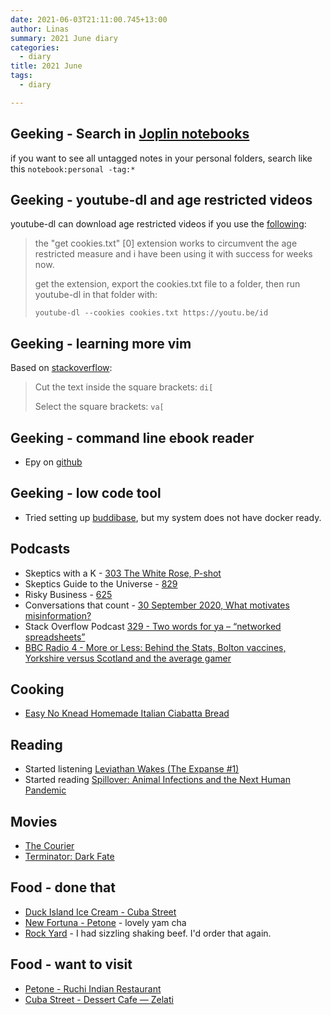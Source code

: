```yaml
---
date: 2021-06-03T21:11:00.745+13:00
author: Linas
summary: 2021 June diary
categories:
  - diary
title: 2021 June
tags:
  - diary

---
```


## Geeking - Search in [Joplin notebooks](https://joplinapp.org/#search-filters) 

if you want to see all untagged notes in your personal folders, search like this `notebook:personal -tag:*`

## Geeking - youtube-dl and age restricted videos

youtube-dl can download age restricted videos if you use the [following](https://news.ycombinator.com/item?id=27359561):
> the "get cookies.txt" [0] extension works to circumvent the age restricted measure and i have been using it with success for weeks now.
>
> get the extension, export the cookies.txt file to a folder, then run youtube-dl in that folder with:
>
> `youtube-dl --cookies cookies.txt https://youtu.be/id`

## Geeking - learning more vim

Based on [stackoverflow](https://stackoverflow.com/questions/2084210/how-to-quickly-remove-a-pair-of-parentheses-brackets-or-braces-in-vim):

> Cut the text inside the square brackets:
> `di[`
>
> Select the square brackets:
> `va[`

## Geeking - command line ebook reader

* Epy on [github](https://github.com/wustho/epy)

## Geeking - low code tool

* Tried setting up [buddibase](https://www.budibase.com/), but my system does not have docker ready.

## Podcasts

* Skeptics with a K - [303 The White Rose, P-shot](http://www.merseysideskeptics.org.uk/2021/05/skeptics-with-a-k-episode-303/)
* Skeptics Guide to the Universe - [829](https://www.theskepticsguide.org/podcasts/episode-829)
* Risky Business - [625](https://risky.biz/RB625/)
* Conversations that count - [30 September 2020, What motivates misinformation?](https://thespinoff.co.nz/podcast-series/conversations-that-count/)
* Stack Overflow Podcast [329 - Two words for ya – “networked spreadsheets”](https://stackoverflow.blog/2021/04/13/podcast-329-are-you-ready-to-edge-your-way-back-to-the-office/)
* [BBC Radio 4 - More or Less: Behind the Stats, Bolton vaccines, Yorkshire versus Scotland and the average gamer](https://www.bbc.co.uk/programmes/p09k80jj)

## Cooking

* [Easy No Knead Homemade Italian Ciabatta Bread](https://anitalianinmykitchen.com/homemade-italian-ciabatta-bread/)

## Reading

* Started listening [Leviathan Wakes (The Expanse #1)](https://www.goodreads.com/book/show/8855321-leviathan-wakes)
* Started reading [Spillover: Animal Infections and the Next Human Pandemic](https://www.goodreads.com/book/show/17573681-spillover)

## Movies
* [The Courier](https://www.imdb.com/title/tt8368512/)
* [Terminator: Dark Fate](https://www.rottentomatoes.com/m/terminator_dark_fate)

## Food - done that

* [Duck Island Ice Cream - Cuba Street](https://www.duckislandicecream.co.nz/store-location/cuba-street)
* [New Fortuna - Petone](https://www.newfortunarestaurant.co.nz/) - lovely yam cha
* [Rock Yard](https://rockyard.co.nz/) - I had sizzling shaking beef. I'd order that again.

## Food - want to visit

* [Petone - Ruchi Indian Restaurant](https://www.ruchiindiancuisine.co.nz/menu)
* [Cuba Street - Dessert Cafe — Zelati](https://www.zelati.com/dessert-cafe)
